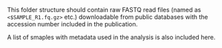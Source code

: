 This folder structure should contain raw FASTQ read files (named as `<$SAMPLE_R1.fq.gz>` etc.) downloadable from public databases with the accession number included in the publication.

A list of smaples with metadata used in the analysis is also included here. 
